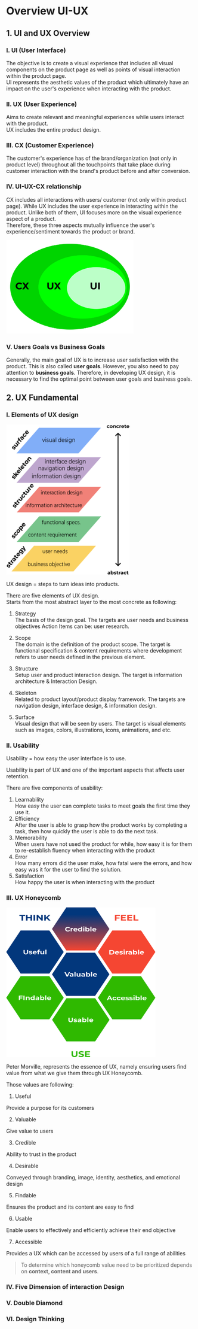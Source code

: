 # Overview UI-UX


## 1. UI and UX Overview

### I. UI (User Interface)
The objective is to create a visual experience that includes all visual components on the product page as well as points of visual interaction within the product page. <br>
UI represents the aesthetic values of the product which ultimately have an impact on the user's experience when interacting with the product.

### II. UX (User Experience)
Aims to create relevant and meaningful experiences while users interact with the product. <br>
UX includes the entire product design.

### III. CX (Customer Experience)
The customer's experience has of the brand/organization (not only in product level) throughout all the touchpoints that take place during customer interaction with the brand's product before and after conversion.

### IV. UI-UX-CX relationship
CX includes all interactions with users/ customer (not only within product page).
While UX includes the user experience in interacting within the product.
Unlike both of them, UI focuses more on the visual experience aspect of a product. <br>
Therefore, these three aspects mutually influence the user's experience/sentiment towards the product or brand.

<p align="left">
    <img height="250" src="images/CX-UX-UI.png">
</p>

### V. Users Goals vs Business Goals
Generally, the main goal of UX is to increase user satisfaction with the product. This is also called **user goals**.
However, you also need to pay attention to **business goals**.
Therefore, in developing UX design, it is necessary to find the optimal point between user goals and business goals.


## 2. UX Fundamental

### I. Elements of UX design 
<p align="left">
    <img height="400" src="images/element-ux-design.png">
</p>

UX design = steps to turn ideas into products.

There are five elements of UX design.<br>
Starts from the most abstract layer to the most concrete as following:
1.	Strategy <br>
The basis of the design goal.
The targets are user needs and business objectives
Action Items can be: user research.

2.	Scope <br>
The domain is the definition of the product scope.
The target is functional specification & content requirements where development refers to user needs defined in the previous element.

3.	Structure <br>
Setup user and product interaction design.
The target is information architecture & Interaction Design.

4.	Skeleton <br>
Related to product layout/product display framework.
The targets are navigation design, interface design, & information design.

5.	Surface <br>
Visual design that will be seen by users. The target is visual elements such as images, colors, illustrations, icons, animations, and etc.


### II. Usability
Usability = how easy the user interface is to use.

Usability is part of UX and one of the important aspects that affects user retention.

There are five components of usability:
1. Learnability <br>
How easy the user can complete tasks to meet goals the first time they use it.
2. Efficiency <br>
After the user is able to grasp how the product works by completing a task, then how quickly the user is able to do the next task.
3. Memorability <br>
When users have not used the product for while, how easy it is for them to re-establish fluency when interacting with the product 
4. Error <br>
How many errors did the user make, how fatal were the errors, and how easy was it for the user to find the solution.
5. Satisfaction <br>
How happy the user is when interacting with the product


### III. UX Honeycomb

<p align="left">
    <img height="400"  width="400" src="images/honeycomb.png">
</p>
Peter Morville, represents the essence of UX, namely ensuring users find value from what we give them through UX Honeycomb.

Those values are following:
1. Useful

Provide a purpose for its customers

2. Valuable

Give value to users

3. Credible

Ability to trust in the product

4. Desirable

Conveyed through branding, image, identity, aesthetics, and emotional design

5. Findable

Ensures the product and its content are easy to find

6. Usable

Enable users to effectively and efficiently achieve their end objective

7. Accessible

Provides a UX which can be accessed by users of a full range of abilities

> To determine which honeycomb value need to be prioritized depends on **context, content and users**.




### IV. Five Dimension of interaction Design



### V. Double Diamond



### VI. Design Thinking
